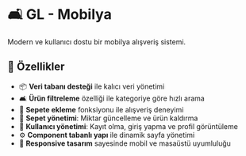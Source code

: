 # 🛋️ GL - Mobilya

Modern ve kullanıcı dostu bir mobilya alışveriş sistemi.

## 🚀 Özellikler

- 📦 **Veri tabanı desteği** ile kalıcı veri yönetimi
- 🛋️ **Ürün filtreleme** özelliği ile kategoriye göre hızlı arama
- 🛒 **Sepete ekleme** fonksiyonu ile alışveriş deneyimi
- 🔄 **Sepet yönetimi**: Miktar güncelleme ve ürün kaldırma
- 👤 **Kullanıcı yönetimi**: Kayıt olma, giriş yapma ve profil görüntüleme
- ⚙️ **Component tabanlı yapı** ile dinamik sayfa yönetimi
- 📱 **Responsive tasarım** sayesinde mobil ve masaüstü uyumluluğu

